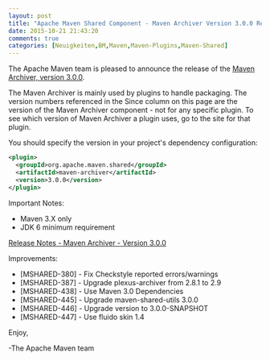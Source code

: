 ```yaml
---
layout: post
title: "Apache Maven Shared Component - Maven Archiver Version 3.0.0 Released"
date: 2015-10-21 21:43:20
comments: true
categories: [Neuigkeiten,BM,Maven,Maven-Plugins,Maven-Shared]
---
```

The Apache Maven team is pleased to announce the release of the 
[Maven Archiver, version 3.0.0](http://maven.apache.org/shared/maven-archiver/).

The Maven Archiver is mainly used by plugins to handle packaging. The version
numbers referenced in the Since column on this page are the version of the
Maven Archiver component - not for any specific plugin. To see which version of
Maven Archiver a plugin uses, go to the site for that plugin.

You should specify the version in your project's dependency configuration:

``` xml
<plugin>
  <groupId>org.apache.maven.shared</groupId>
  <artifactId>maven-archiver</artifactId>
  <version>3.0.0</version>
</plugin>
```

Important Notes:

 * Maven 3.X only
 * JDK 6 minimum requirement

<!-- more -->

[Release Notes - Maven Archiver - Version 3.0.0](https://issues.apache.org/jira/secure/ReleaseNote.jspa?projectId=12317922&version=12333673)

Improvements:

 * [MSHARED-380] - Fix Checkstyle reported errors/warnings
 * [MSHARED-387] - Upgrade plexus-archiver from 2.8.1 to 2.9
 * [MSHARED-438] - Use Maven 3.0 Dependencies
 * [MSHARED-445] - Upgrade maven-shared-utils 3.0.0
 * [MSHARED-446] - Upgrade version to 3.0.0-SNAPSHOT
 * [MSHARED-447] - Use fluido skin 1.4

Enjoy,

-The Apache Maven team

